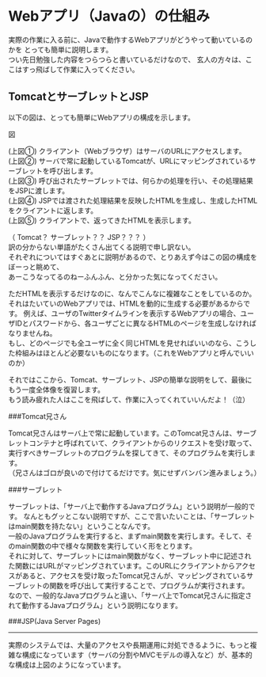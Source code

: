# Webアプリ（Javaの）の仕組み

実際の作業に入る前に、Javaで動作するWebアプリがどうやって動いているのかを
とっても簡単に説明します。  
つい先日勉強した内容をつらつらと書いているだけなので、
玄人の方々は、ここはすっ飛ばして作業に入ってください。


## TomcatとサーブレットとJSP

以下の図は、とっても簡単にWebアプリの構成を示します。

図


(上図①) クライアント（Webブラウザ）はサーバのURLにアクセスします。  
(上図②) サーバで常に起動しているTomcatが、URLにマッピングされているサーブレットを呼び出します。  
(上図③) 呼び出されたサーブレットでは、何らかの処理を行い、その処理結果をJSPに渡します。  
(上図④) JSPでは渡された処理結果を反映したHTMLを生成し、生成したHTMLをクライアントに返します。  
(上図⑤) クライアントで、返ってきたHTMLを表示します。  

（ Tomcat？ サーブレット？？ JSP？？？ ）  
訳の分からない単語がたくさん出てくる説明で申し訳ない。  
それぞれについてはすぐあとに説明があるので、とりあえず今はこの図の構成をぼーっと眺めて、  
あーこうなってるのねーふんふん、と分かった気になってください。

ただHTMLを表示するだけなのに、なんでこんなに複雑なことをしているのか。  
それはたいていのWebアプリでは、HTMLを動的に生成する必要があるからです。
例えば、ユーザのTwitterタイムラインを表示するWebアプリの場合、ユーザIDとパスワードから、各ユーザごとに異なるHTMLのページを生成しなければなりませんね。  
もし、どのページでも全ユーザに全く同じHTMLを見せればいいのなら、こうした枠組みはほとんど必要ないものになります。（これをWebアプリと呼んでいいのか）

それではここから、Tomcat、サーブレット、JSPの簡単な説明をして、最後にもう一度全体像を復習します。  
もう読み疲れた人はここを飛ばして、作業に入ってくれていいんだよ！（泣）


###Tomcat兄さん

Tomcat兄さんはサーバ上で常に起動しています。このTomcat兄さんは、サーブレットコンテナと呼ばれていて、クライアントからのリクエストを受け取って、実行すべきサーブレットのプログラムを探してきて、そのプログラムを実行します。  
（兄さんはゴロが良いので付けてるだけです。気にせずバンバン進みましょう。）


###サーブレット

サーブレットは、「サーバ上で動作するJavaプログラム」という説明が一般的です。
なんともグッとこない説明ですが、ここで言いたいことは、「サーブレットはmain関数を持たない」ということなんです。  
一般のJavaプログラムを実行すると、まずmain関数を実行します。そして、そのmain関数の中で様々な関数を実行していく形をとります。  
それに対して、サーブレットにはmain関数がなく、サーブレット中に記述された関数にはURLがマッピングされています。このURLにクライアントからアクセスがあると、アクセスを受け取ったTomcat兄さんが、マッピングされているサーブレットの関数を呼び出して実行することで、プログラムが実行されます。  
なので、一般的なJavaプログラムと違い、「サーバ上でTomcat兄さんに指定されて動作するJavaプログラム」という説明になります。



###JSP(Java Server Pages)





----
実際のシステムでは、大量のアクセスや長期運用に対処できるように、もっと複雑な構成になっています（サーバの分割やMVCモデルの導入など）が、基本的な構成は上図のようになっています。

